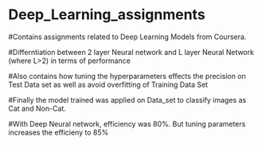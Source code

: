 # Deep_Learning_assignments

#Contains assignments related to Deep Learning Models from Coursera.

#Differntiation between 2 layer Neural network and L layer Neural Network (where L>2) in terms of performance

#Also contains how tuning the hyperparameters effects the precision on Test Data set as well as avoid overfitting of Training Data Set

#Finally the model trained was applied on Data_set to classify images as Cat and Non-Cat.

#With Deep Neural network, efficiency was 80%. But tuning parameters increases  the efficieny to 85%
